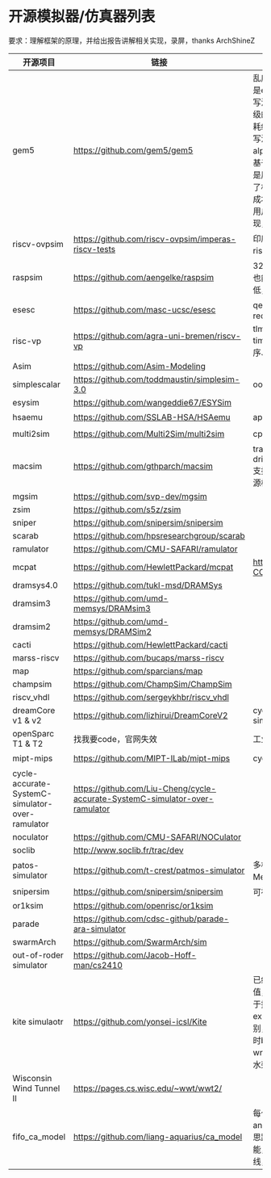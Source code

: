 # 开源模拟器/仿真器列表

要求：理解框架的原理，并给出报告讲解相关实现，录屏，thanks ArchShineZ

| 开源项目                                        | 链接                                                         | 概述                       | 评级    |
| ----------------------------------------------- | ------------------------------------------------------------ | ---------------------------- | ------------- |
| gem5                                            | https://github.com/gem5/gem5     | 乱序核是tick driven, cache是event driven，很多优秀的写法可以借鉴，比如实现了门级的stdcell，实现了动态功耗统计，还有一些抽象功能的写法，都较为优秀。微架构是alpha21264，缺点是写法要基于原有的框架进行实现，但是原有框架兼容性较高，损失了相当的性能，且修改微架构成本过高。使用python作为用户接口调用底层的C++实现，目前可能并不需要 | :star::star::star: |
| riscv-ovpsim | https://github.com/riscv-ovpsim/imperas-riscv-tests | 印度理工和sifive建模用，riscv主流工具 | :star::star::star: |
| raspsim                                         | https://github.com/aengelke/raspsim                          | 32核vcpu，代码量过大，看也能看，但是没文档，优先级低，后边再看 | :star::star: |
| esesc | https://github.com/masc-ucsc/esesc | qemu based，update recently | :star::star: |
| risc-vp | https://github.com/agra-uni-bremen/riscv-vp | tlm2.0 + instruction-based timing model，不考虑乱序、流水线、cache等 | :star: |
| Asim | https://github.com/Asim-Modeling |  | |
| simplescalar                                    | https://github.com/toddmaustin/simplesim-3.0                 | ooo  processor simulator |         |
| esysim | https://github.com/wangeddie67/ESYSim |  | |
| hsaemu                                          | https://github.com/SSLAB-HSA/HSAemu                          | apu system. too old | :star: |
| multi2sim                                       | https://github.com/Multi2Sim/multi2sim                       | cpu and gpu simulator | :star: |
| macsim                                          | https://github.com/gthparch/macsim                           | trace driven or execution-drive cycle level simulator,支持多核、互联网络模型和电源模型 | :star::star: |
| mgsim                                           | https://github.com/svp-dev/mgsim                             |                              |               |
| zsim                                            | https://github.com/s5z/zsim                                  |                              |               |
| sniper                                          | https://github.com/snipersim/snipersim                       |                              |               |
| scarab                                          | https://github.com/hpsresearchgroup/scarab                   |                              |  |
| ramulator                                       | https://github.com/CMU-SAFARI/ramulator                      |                              |               |
| mcpat                                           | https://github.com/HewlettPackard/mcpat                      | https://github.com/H2020-COSSIM/cMcPAT |               |
| dramsys4.0                                      | https://github.com/tukl-msd/DRAMSys                          |                              |               |
| dramsim3                                        | https://github.com/umd-memsys/DRAMsim3                       |                              |               |
| dramsim2                                        | https://github.com/umd-memsys/DRAMSim2                       |                              |               |
| cacti                                           | https://github.com/HewlettPackard/cacti                      |                              |               |
| marss-riscv                                     | https://github.com/bucaps/marss-riscv                        |                              |               |
| map                                             | https://github.com/sparcians/map                             |                              |               |
| champsim                                        | https://github.com/ChampSim/ChampSim                         |                              |               |
| riscv_vhdl                                      | https://github.com/sergeykhbr/riscv_vhdl                     |                              |               |
| dreamCore v1 & v2                               | https://github.com/lizhirui/DreamCoreV2                      | cycle accurate ooo simulator | :star::star::star: |
| openSparc T1 & T2                               | 找我要code，官网失效                                         | 工业界源码                   |               |
| mipt-mips                                       | https://github.com/MIPT-ILab/mipt-mips                       | cycle accurate | :star::star::star: |
| cycle-accurate-SystemC-simulator-over-ramulator | https://github.com/Liu-Cheng/cycle-accurate-SystemC-simulator-over-ramulator |                              | :star::star::star: |
| noculator                                       | https://github.com/CMU-SAFARI/NOCulator                      |                              |               |
| soclib                                          | http://www.soclib.fr/trac/dev                                |                              |               |
| patos-simulator                                 | https://github.com/t-crest/patmos-simulator                  | 多核，基于ramulator进行Mem模拟 |               |
| snipersim | https://github.com/snipersim/snipersim | 可视化相当NB | |
| or1ksim | https://github.com/openrisc/or1ksim |  | |
| parade | https://github.com/cdsc-github/parade-ara-simulator |  | |
| swarmArch | https://github.com/SwarmArch/sim |  | |
| out-of-roder simulator | https://github.com/Jacob-Hoff-man/cs2410 |  | |
| kite simulaotr | https://github.com/yonsei-icsl/Kite | 已经看完，没有太大的参考价值，主要维护了ticks变量用于控制时钟，latency标识exu的执行模块具体的流水级别，但是仅限于ticks++，同时bpu设计缺失，cache write throuth，整体为5级流水架构 |  |
| Wisconsin Wind Tunnel II | https://pages.cs.wisc.edu/~wwt/wwt2/ |  |  |
| fifo_ca_model | https://github.com/liang-aquarius/ca_model | 每个周期对所有module run and update，类似SCore的思路，有dump wave的功能，实现是每个clk进行连线，大量的赋值语句，会很慢 | |


